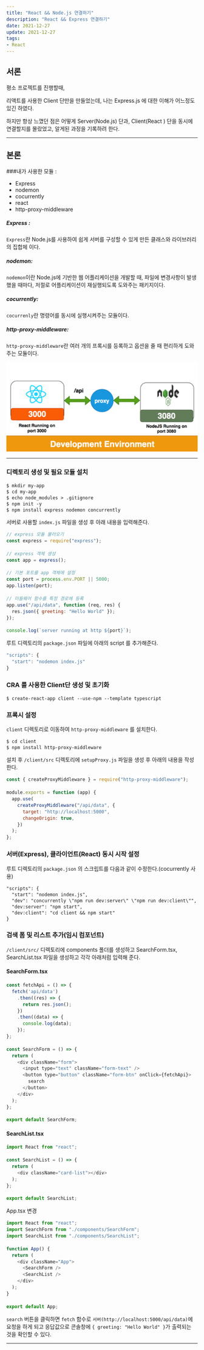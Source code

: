 ```yaml
---
title: "React && Node.js 연결하기"
description: "React && Express 연결하기"
date: 2021-12-27
update: 2021-12-27
tags:
- React
---
```


## 서론

평소 프로젝트를 진행할때,

리액트를 사용한 Client 단만을 만들었는데, 나는 Express.js 에 대한 이해가 어느정도 있긴 하였다.

하지만 항상 느꼈던 점은 어떻게 Server(Node.js) 단과, Client(React ) 단을 동시에 연결할지를 몰랐었고, 알게된 과정을 기록하려 한다.

---

## 본론

###내가 사용한 모듈 : 
 - Express
 - nodemon
 - cocurrently
 - react
 - http-proxy-middleware
 
##### Express :

`Express`란 Node.js를 사용하여 쉽게 서버를 구성할 수 있게
만든 클래스와 라이브러리의 집합체 이다.

##### nodemon:

`nodemon`이란 Node.js에 기반한 웹 어플리케이션을 개발할 때, 파일에 변경사항이 발생했을 때마다, 저절로 어플리케이션이 재실행되도록
도와주는 패키지이다. 

##### cocurrently:

`cocurrenly`란 명령어를 동시에 실행시켜주는 모듈이다.

##### http-proxy-middleware:

`http-proxy-middleware`란 여러 개의 프록시를 등록하고 옵션을 줄 때 편리하게 도와주는 모듈이다.

![](.index_images/71c59333.png)

---

### 디렉토리 생성 및 필요 모듈 설치

```
$ mkdir my-app
$ cd my-app
$ echo node_modules > .gitignore
$ npm init -y
$ npm install express nodemon concurrently
```

서버로 사용할 `index.js` 파일을 생성 후 아래 내용을 입력해준다.

```javascript
// express 모듈 불러오기
const express = require("express");

// express 객체 생성
const app = express();

// 기본 포트를 app 객체에 설정
const port = process.env.PORT || 5000;
app.listen(port);

// 미들웨어 함수를 특정 경로에 등록
app.use("/api/data", function (req, res) {
  res.json({ greeting: "Hello World" });
});

console.log(`server running at http ${port}`);
```

루트 디렉토리의 `package.json` 파일에 아래의 script 를 추가해준다.

```javascript
"scripts": {
  "start": "nodemon index.js"
}
```

### CRA 를 사용한 Client단 생성 및 초기화

```
$ create-react-app client --use-npm --template typescript
```

### 프록시 설정

`client` 디렉토리로 이동하여 `http-proxy-middleware` 를 설치한다.

```
$ cd client
$ npm install http-proxy-middleware
```

설치 후 `/client/src` 디렉토리에 `setupProxy.js` 파일을 생성 후 아래의 내용을 작성한다.

```javascript
const { createProxyMiddleware } = require("http-proxy-middleware");

module.exports = function (app) {
  app.use(
    createProxyMiddleware("/api/data", {
      target: "http://localhost:5000",
      changeOrigin: true,
    })
  );
};
```

### 서버(Express), 클라이언트(React) 동시 시작 설정

루트 디렉토리의 `package.json` 의 스크립트를 다음과 같이 수정한다.(cocurrently 사용)

```
"scripts": {
  "start": "nodemon index.js",
  "dev": "concurrently \"npm run dev:server\" \"npm run dev:client\"",
  "dev:server": "npm start",
  "dev:client": "cd client && npm start"
}
```

### 검색 폼 및 리스트 추가(임시 컴포넌트)

`/client/src/` 디렉토리에 components 폴더를 생성하고 SearchForm.tsx, SearchList.tsx 파일을 생성하고 각각 아래처럼 입력해 준다.

#### SearchForm.tsx

```javascript
const fetchApi = () => {
  fetch('api/data')
    .then((res) => {
      return res.json();
    })
    .then((data) => {
      console.log(data);
    });
};

const SearchForm = () => {
  return (
    <div className="form">
      <input type="text" className="form-text" />
      <button type="button" className="form-btn" onClick={fetchApi}>
        search
      </button>
    </div>
  );
};

export default SearchForm;
```

#### SearchList.tsx

```javascript
import React from "react";

const SearchList = () => {
  return (
    <div className="card-list"></div>
  );
};

export default SearchList;
```

App.tsx 변경

```javascript
import React from "react";
import SearchForm from "./components/SearchForm";
import SearchList from "./components/SearchList";

function App() {
  return (
    <div className="App">
      <SearchForm />
      <SearchList />
    </div>
  );
}

export default App;
```
`search` 버튼을 클릭하면 `fetch` 함수로 `서버(http://localhost:5000/api/data)`에 요청을 하게 되고 응답값으로 콘솔창에 `{ greeting: "Hello World" }`가 출력되는 것을 확인할 수 있다.






---







